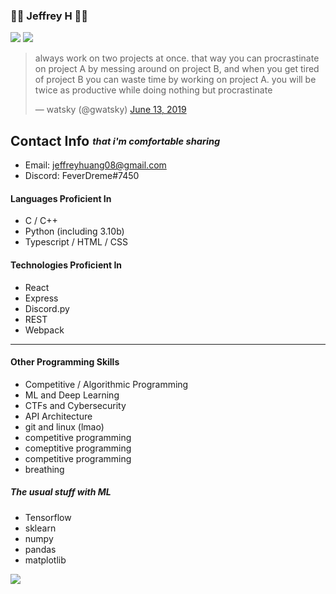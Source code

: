 ### 👨‍💻 Jeffrey H 👨‍💻

<img src="https://github-readme-stats.vercel.app/api?username=feverdreme&theme=tokyonight&show_icons=true" />
<img src="https://github-readme-stats.vercel.app/api/top-langs/?username=feverdreme&layout=compact&theme=tokyonight&langs_count=5" />

<blockquote class="twitter-tweet"><p lang="en" dir="ltr">always work on two projects at once. that way you can procrastinate on project A by messing around on project B, and when you get tired of project B you can waste time by working on project A. you will be twice as productive while doing nothing but procrastinate</p>&mdash; watsky (@gwatsky) <a href="https://twitter.com/gwatsky/status/1139251118091804672?ref_src=twsrc%5Etfw">June 13, 2019</a></blockquote>

## Contact Info <sub><sup>*that i'm comfortable sharing*</sup></sub>

- Email: jeffreyhuang08@gmail.com
- Discord: FeverDreme#7450

#### Languages Proficient In

- C / C++
- Python (including 3.10b)
- Typescript / HTML / CSS

#### Technologies Proficient In

- React
- Express
- Discord.py
- REST
- Webpack

---

#### Other Programming Skills

- Competitive / Algorithmic Programming
- ML and Deep Learning
- CTFs and Cybersecurity
- API Architecture
- git and linux (lmao)
- competitive programming
- comeptitive programming
- competitive programming
- breathing

##### The usual stuff with ML

- Tensorflow
- sklearn
- numpy
- pandas
- matplotlib

<img src="https://imgs.xkcd.com/comics/wisdom_of_the_ancients.png" />
